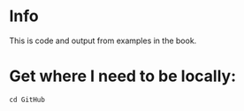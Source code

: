 # Info
This is code and output from examples in the book.

# Get where I need to be locally:
`cd GitHub`

